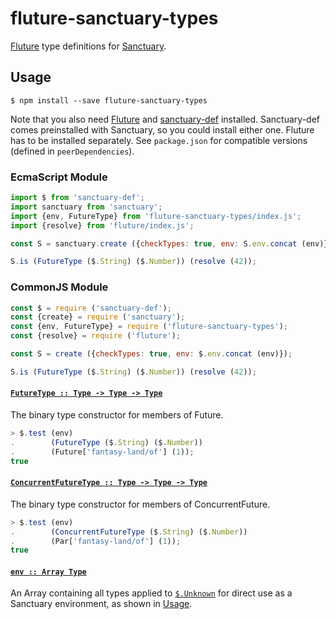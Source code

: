# fluture-sanctuary-types

[Fluture][] type definitions for [Sanctuary][].

## Usage

```console
$ npm install --save fluture-sanctuary-types
```

Note that you also need [Fluture][] and [sanctuary-def][] installed.
Sanctuary-def comes preinstalled with Sanctuary, so you could install
either one. Fluture has to be installed separately. See `package.json`
for compatible versions (defined in `peerDependencies`).

### EcmaScript Module

```js
import $ from 'sanctuary-def';
import sanctuary from 'sanctuary';
import {env, FutureType} from 'fluture-sanctuary-types/index.js';
import {resolve} from 'fluture/index.js';

const S = sanctuary.create ({checkTypes: true, env: S.env.concat (env)});

S.is (FutureType ($.String) ($.Number)) (resolve (42));
```

### CommonJS Module

```js
const $ = require ('sanctuary-def');
const {create} = require ('sanctuary');
const {env, FutureType} = require ('fluture-sanctuary-types');
const {resolve} = require ('fluture');

const S = create ({checkTypes: true, env: $.env.concat (env)});

S.is (FutureType ($.String) ($.Number)) (resolve (42));
```

#### <a name="FutureType" href="https://github.com/fluture-js/fluture-sanctuary-types/blob/v7.0.0/index.js#L56">`FutureType :: Type -⁠> Type -⁠> Type`</a>


The binary type constructor for members of Future.
```js
> $.test (env)
.        (FutureType ($.String) ($.Number))
.        (Future['fantasy-land/of'] (1));
true
```

#### <a name="ConcurrentFutureType" href="https://github.com/fluture-js/fluture-sanctuary-types/blob/v7.0.0/index.js#L74">`ConcurrentFutureType :: Type -⁠> Type -⁠> Type`</a>

The binary type constructor for members of ConcurrentFuture.

```js
> $.test (env)
.        (ConcurrentFutureType ($.String) ($.Number))
.        (Par['fantasy-land/of'] (1));
true
```

#### <a name="env" href="https://github.com/fluture-js/fluture-sanctuary-types/blob/v7.0.0/index.js#L92">`env :: Array Type`</a>

An Array containing all types applied to [`$.Unknown`][Unknown] for
direct use as a Sanctuary environment, as shown in [Usage](#usage).

[Fluture]:       https://github.com/fluture-js/Fluture
[Sanctuary]:     https://sanctuary.js.org/
[sanctuary-def]: https://github.com/sanctuary-js/sanctuary-def
[Unknown]:       https://github.com/sanctuary-js/sanctuary-def#Unknown
